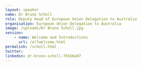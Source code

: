 ```yaml
---
layout: speaker
name: Dr Bruno Scholl
role: Deputy Head of European Union Delegation to Australia
organisation: European Union Delegation to Australia
image: /uploads/Dr Bruno Scholl.jpg
session: 
    - name: Welcome and Introductions
      url: /elfwelcome.html
permalink: /scholl.html
twitter:
linkedin: dr-bruno-scholl-791b6a97
---
```



